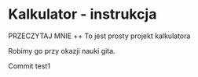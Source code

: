 # Kalkulator - instrukcja
PRZECZYTAJ MNIE ++
To jest prosty projekt kalkulatora

Robimy go przy okazji nauki gita.

Commit test1